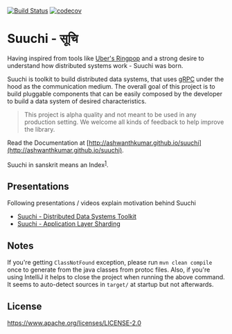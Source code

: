 [![Build Status](https://snap-ci.com/ashwanthkumar/suuchi/branch/master/build_image)](https://snap-ci.com/ashwanthkumar/suuchi/branch/master)
[![codecov](https://codecov.io/gh/ashwanthkumar/suuchi/branch/master/graph/badge.svg)](https://codecov.io/gh/ashwanthkumar/suuchi)

# Suuchi - सूचि

Having inspired from tools like [Uber's Ringpop](https://ringpop.readthedocs.io/) and a strong desire to understand how distributed systems work - Suuchi was born.

Suuchi is toolkit to build distributed data systems, that uses [gRPC](http://www.grpc.io/) under the hood as the communication medium. The overall goal of this project is to build pluggable components that can be easily composed by the developer to build a data system of desired characteristics.

> This project is alpha quality and not meant to be used in any production setting. We welcome all kinds of feedback to help improve the library.

Read the Documentation at [http://ashwanthkumar.github.io/suuchi](http://ashwanthkumar.github.io/suuchi).

Suuchi in sanskrit means an Index<sup>[1](http://spokensanskrit.de/index.php?tinput=sUci&direction=SE&script=HK&link=yes&beginning=0)</sup>.

## Presentations
Following presentations / videos explain motivation behind Suuchi
- [Suuchi - Distributed Data Systems Toolkit](https://speakerdeck.com/ashwanthkumar/suuchi-distributed-data-systems-toolkit/)
- [Suuchi - Application Layer Sharding](https://speakerdeck.com/ashwanthkumar/suuchi-application-layer-sharding)

## Notes
If you're getting `ClassNotFound` exception, please run `mvn clean compile` once to generate from the java classes from protoc files. Also, if you're using IntelliJ it helps to close the project when running the above command. It seems to auto-detect sources in `target/` at startup but not afterwards. 

## License
https://www.apache.org/licenses/LICENSE-2.0

